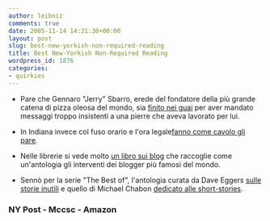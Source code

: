 ```yaml
---
author: leibniz
comments: true
date: 2005-11-14 14:31:30+00:00
layout: post
slug: best-new-yorkish-non-required-reading
title: Best New-Yorkish Non-Required Reading
wordpress_id: 1876
categories:
- quirkies
---
```


- Pare che Gennaro "Jerry" Sbarro, erede del fondatore della più grande catena di pizza oleosa del mondo, sia [finito nei guai](http://www.nypost.com/news/regionalnews/31234.htm) per aver mandato messaggi troppo insistenti a una pierre che aveva lavorato per lui.  


- In Indiana invece col fuso orario e l'ora legale[fanno come cavolo gli pare](http://www.mccsc.edu/time.html).  


- Nelle librerie si vede molto [un libro sui blog](http://www.amazon.com/exec/obidos/tg/detail/-/1593151411/qid=1131978350/sr=8-1/ref=pd_bbs_1/102-7364902-4820909?v=glance&s=books&n=507846) che raccoglie come un'antologia gli interventi dei blogger più famosi del mondo.  


- Sennò per la serie "The Best of", l'antologia curata da Dave Eggers [sulle storie inutili](http://www.amazon.com/exec/obidos/tg/detail/-/0618570489/qid=1131977879/sr=8-2/ref=pd_bbs_2/102-7364902-4820909?v=glance&s=books&n=507846) e quello di Michael Chabon [dedicato alle short-stories](http://www.amazon.com/exec/obidos/tg/detail/-/0618427058/ref=pd_bxgy_img_2/102-7364902-4820909?v=glance&s=books&n=507846).

### NY Post - Mccsc - Amazon
